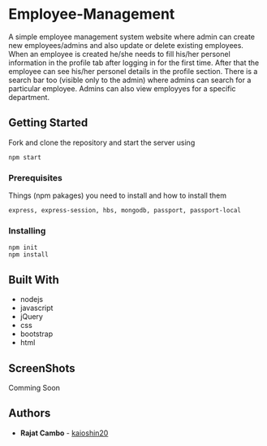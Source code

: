 # Employee-Management

A simple employee management system website where admin can create new employees/admins and also update or delete existing employees. When an employee is created he/she needs to fill his/her personel information in the profile tab after logging in for the first time. After that the employee can see his/her personel details in the profile section. There is a search bar too (visible only to the admin) where admins can search for a particular employee. Admins can also view employyes for a specific department.

## Getting Started

Fork and clone the repository and start the server using 

```
npm start
```

### Prerequisites

Things (npm pakages) you need to install and how to install them

```
express, express-session, hbs, mongodb, passport, passport-local
```

### Installing

```
npm init
npm install
```


## Built With

* nodejs
* javascript
* jQuery
* css
* bootstrap
* html

## ScreenShots

Comming Soon

## Authors

* **Rajat Cambo** - [kaioshin20](https://github.com/kaioshin20)
